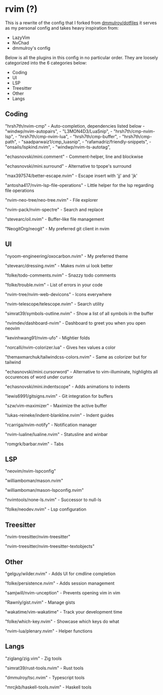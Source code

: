 # rvim (?)

This is a rewrite of the config that I forked from [dmmulroy/dotfiles](https://github.com/dmmulroy/dotfiles)
it serves as my personal config and takes heavy inspiration from:

- LazyVim
- NvChad
- dmmulroy's config

Below is all the plugins in this config in no particular order.
They are loosely categorized into the 6 categories below:

- Coding
- UI
- LSP
- Treesitter
- Other
- Langs

## Coding

"hrsh7th/nvim-cmp" - Auto-completion, dependencies listed below - "windwp/nvim-autopairs", - "L3MON4D3/LuaSnip", - "hrsh7th/cmp-nvim-lsp", - "hrsh7th/cmp-nvim-lua", - "hrsh7th/cmp-buffer", - "hrsh7th/cmp-path", - "saadparwaiz1/cmp_luasnip", - "rafamadriz/friendly-snippets", - "onsails/lspkind.nvim", - "windwp/nvim-ts-autotag",

"echasnovski/mini.comment" - Comment-helper, line and blockwise

"echasnovski/mini.surround" - Alternative to tpope's surround

"max397574/better-escape.nvim" - Escape insert with 'jj' and 'jk'

"antosha417/nvim-lsp-file-operations" - Little helper for the lsp regarding file operations

"nvim-neo-tree/neo-tree.nvim" - File explorer

"nvim-pack/nvim-spectre" - Search and replace

"stevearc/oil.nvim" - Buffer-like file management

"NeogitOrg/neogit" - My preferred git client in nvim

## UI

"nyoom-engineering/oxocarbon.nvim" - My preferred theme

"stevearc/dressing.nvim" - Makes nvim ui look better

"folke/todo-comments.nvim" - Snazzy todo comments

"folke/trouble.nvim" - List of errors in your code

"nvim-tree/nvim-web-devicons" - Icons everywhere

"nvim-telescope/telescope.nvim" - Search utility

"simrat39/symbols-outline.nvim" - Show a list of all symbols in the buffer

"nvimdev/dashboard-nvim" - Dashboard to greet you when you open neovim

"kevinhwang91/nvim-ufo" - Mightier folds

"norcalli/nvim-colorizer.lua" - Gives hex values a color

"themaxmarchuk/tailwindcss-colors.nvim" - Same as colorizer but for tailwind

"echasnovski/mini.cursorword" - Alternative to vim-illuminate, highlights all occurences of word under cursor

"echasnovski/mini.indentscope" - Adds animations to indents

"lewis6991/gitsigns.nvim" - Git integration for buffers

"szw/vim-maximizer" - Maximize the active buffer

"lukas-reineke/indent-blankline.nvim" - Indent guides

"rcarriga/nvim-notify" - Notification manager

"nvim-lualine/lualine.nvim" - Statusline and winbar

"romgrk/barbar.nvim" - Tabs

## LSP

"neovim/nvim-lspconfig"

"williamboman/mason.nvim"

"williamboman/mason-lspconfig.nvim"

"nvimtools/none-ls.nvim" - Successor to null-ls

"folke/neodev.nvim" - Lsp configuration

## Treesitter

"nvim-treesitter/nvim-treesitter"

"nvim-treesitter/nvim-treesitter-textobjects"

## Other

"gelguy/wilder.nvim" - Adds UI for cmdline completion

"folke/persistence.nvim" - Adds session management

"samjwill/nvim-unception" - Prevents opening vim in vim

"Rawnly/gist.nvim" - Manage gists

"wakatime/vim-wakatime" - Track your development time

"folke/which-key.nvim" - Showcase which keys do what

"nvim-lua/plenary.nvim" - Helper functions

## Langs

"ziglang/zig.vim" - Zig tools

"simrat39/rust-tools.nvim" - Rust tools

"dmmulroy/tsc.nvim" - Typescript tools

"mrcjkb/haskell-tools.nvim" - Haskell tools
